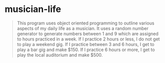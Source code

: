 # musician-life

> This program uses object oriented programming to outline various
> aspects of my daily life as a musician. It uses a random number generator to
> generate numbers between 1 and 9 which are assigned to hours practiced in a
> week. If I practice 2 hours or less, I do not get to play a weekend gig. If
> I practice between 3 and 6 hours, I get to play a bar gig and make $150. If I
> practice 6 hours or more, I get to play the local auditorium and make $500.
> 

